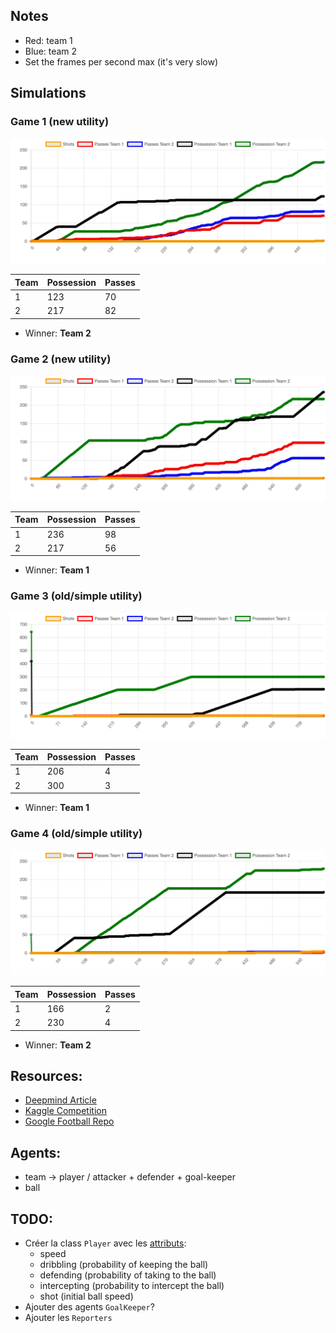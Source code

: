 ## Notes

- Red: team 1
- Blue: team 2
- Set the frames per second max (it's very slow)

## Simulations

### Game 1 (new utility)

![](./new_utilities.png)

| Team | Possession | Passes |
|------|------------|--------|
| 1    | 123        | 70     |
| 2    | 217        | 82     | 

- Winner: **Team 2**

### Game 2 (new utility)

![](./new_utility_2.png)

| Team | Possession | Passes |
|------|------------|--------|
| 1    | 236        | 98     |
| 2    | 217        | 56     | 

- Winner: **Team 1**

### Game 3 (old/simple utility)

![](./old_utility_1.png)

| Team | Possession | Passes |
|------|------------|--------|
| 1    | 206        | 4      |
| 2    | 300        | 3      | 

- Winner: **Team 1**

### Game 4 (old/simple utility)

![](./old_utility_2.png)

| Team | Possession | Passes |
|------|------------|--------|
| 1    | 166        | 2      |
| 2    | 230        | 4      | 

- Winner: **Team 2**


## Resources:
- [Deepmind Article](https://www.deepmind.com/blog/advancing-sports-analytics-through-ai-research)
- [Kaggle Competition](https://www.kaggle.com/c/google-football)
- [Google Football Repo](https://github.com/google-research/football)

## Agents:
- team -> player / attacker + defender + goal-keeper
- ball

## TODO:
- Créer la class `Player` avec les [attributs](https://www.fifplay.com/encyclopedia/player-attributes/):
    - speed
    - dribbling (probability of keeping the ball)
    - defending (probability of taking to the ball)
    - intercepting (probability to intercept the ball)
    - shot (initial ball speed)
- Ajouter des agents `GoalKeeper`?
- Ajouter les `Reporters`